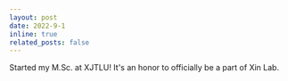 ```yaml
---
layout: post
date: 2022-9-1
inline: true
related_posts: false
---
```


Started my M.Sc. at XJTLU! It's an honor to officially be a part of Xin Lab.
